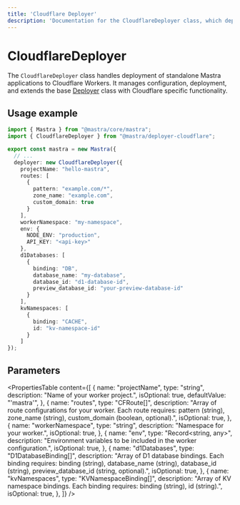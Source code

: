 ```yaml
---
title: 'Cloudflare Deployer'
description: 'Documentation for the CloudflareDeployer class, which deploys Mastra applications to Cloudflare Workers.'
---
```


# CloudflareDeployer

The `CloudflareDeployer` class handles deployment of standalone Mastra applications to Cloudflare Workers. It manages configuration, deployment, and extends the base [Deployer](/docs/reference/deployer) class with Cloudflare specific functionality.

## Usage example

```typescript filename="src/mastra/index.ts" showLineNumbers copy
import { Mastra } from "@mastra/core/mastra";
import { CloudflareDeployer } from "@mastra/deployer-cloudflare";

export const mastra = new Mastra({
  // ...
  deployer: new CloudflareDeployer({
    projectName: "hello-mastra",
    routes: [
      {
        pattern: "example.com/*",
        zone_name: "example.com",
        custom_domain: true
      }
    ],
    workerNamespace: "my-namespace",
    env: {
      NODE_ENV: "production",
      API_KEY: "<api-key>"
    },
    d1Databases: [
      {
        binding: "DB",
        database_name: "my-database",
        database_id: "d1-database-id",
        preview_database_id: "your-preview-database-id"
      }
    ],
    kvNamespaces: [
      {
        binding: "CACHE",
        id: "kv-namespace-id"
      }
    ]
});
```

## Parameters

<PropertiesTable
content={[
{
name: "projectName",
type: "string",
description: "Name of your worker project.",
isOptional: true,
defaultValue: "'mastra'",
},
{
name: "routes",
type: "CFRoute[]",
description: "Array of route configurations for your worker. Each route requires: pattern (string), zone_name (string), custom_domain (boolean, optional).",
isOptional: true,
},
{
name: "workerNamespace",
type: "string",
description: "Namespace for your worker.",
isOptional: true,
},
{
name: "env",
type: "Record<string, any>",
description: "Environment variables to be included in the worker configuration.",
isOptional: true,
},
{
name: "d1Databases",
type: "D1DatabaseBinding[]",
description: "Array of D1 database bindings. Each binding requires: binding (string), database_name (string), database_id (string), preview_database_id (string, optional).",
isOptional: true,
},
{
name: "kvNamespaces",
type: "KVNamespaceBinding[]",
description: "Array of KV namespace bindings. Each binding requires: binding (string), id (string).",
isOptional: true,
},
]}
/>
